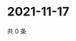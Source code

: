 # 2021-11-17

共 0 条

<!-- BEGIN WEIBO -->
<!-- 最后更新时间 Wed Nov 17 2021 08:13:48 GMT+0800 (China Standard Time) -->

<!-- END WEIBO -->
